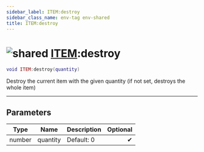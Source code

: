```yaml
---
sidebar_label: ITEM:destroy
sidebar_class_name: env-tag env-shared
title: ITEM:destroy
---
```


# <img src='/img/wiki/shared.png' alt='shared' data-tag='env-tag' /> [ITEM](../item/README.md):destroy

```lua
void ITEM:destroy(quantity)
```

Destroy the current item with the given quantity (if not set, destroys the whole item)<br/>

-----------------
## Parameters

| Type   | Name | Description | Optional |
| ------ | ---- | ----------- | -------: |
| number | quantity | Default: 0 | ✔ |
